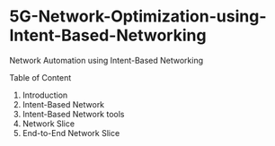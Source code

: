 # 5G-Network-Optimization-using-Intent-Based-Networking
Network Automation using Intent-Based Networking

Table of Content
1. Introduction
2. Intent-Based Network
3. Intent-Based Network tools
4. Network Slice
5. End-to-End Network Slice